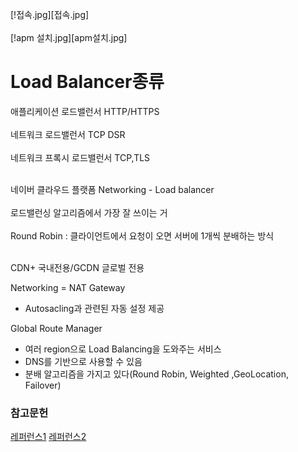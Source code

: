 [!접속.jpg][접속.jpg] </br></br>
[!apm 설치.jpg][apm설치.jpg]

# Load Balancer종류

애플리케이션 로드밸런서 HTTP/HTTPS</br></br>
네트워크 로드밸런서 TCP  DSR</br></br>
네트워크 프록시 로드밸런서 TCP,TLS</br></br>

네이버 클라우드 플랫폼 Networking - Load balancer</br></br>
로드밸런싱 알고리즘에서 가장 잘 쓰이는 거</br></br>
Round Robin : 클라이언트에서 요청이 오면 서버에 1개씩 분배하는 방식</br></br>

CDN+ 국내전용/GCDN 글로벌 전용

Networking = NAT Gateway
  - Autosacling과 관련된 자동 설정 제공

Global Route Manager
  - 여러 region으로 Load Balancing을 도와주는 서비스
  - DNS를 기반으로 사용할 수 있음
  - 분배 알고리즘을 가지고 있다(Round Robin, Weighted ,GeoLocation, Failover)



### 참고문헌
[레퍼런스1](https://mollangpiu.tistory.com/179)
[레퍼런스2](https://mollangpiu.tistory.com/180)

